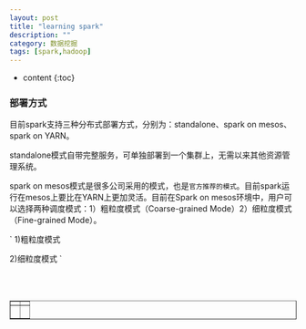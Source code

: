 ```yaml
---
layout: post
title: "learning spark"
description: ""
category: 数据挖掘
tags: [spark,hadoop]
---
```

* content
{:toc}


### 部署方式

目前spark支持三种分布式部署方式，分别为：standalone、spark on mesos、spark on YARN。

standalone模式自带完整服务，可单独部署到一个集群上，无需以来其他资源管理系统。

spark on mesos模式是很多公司采用的模式，也是`官方推荐的模式`。目前spark运行在mesos上要比在YARN上更加灵活。目前在Spark on mesos环境中，用户可以选择两种调度模式：1）粗粒度模式（Coarse-grained Mode）2）细粒度模式（Fine-grained Mode）。

`
1)粗粒度模式


2)细粒度模式
`


<div align="center"><table style="text-align: center; width: 100%;" border="1" cellpadding="1" cellspacing="1">

<tr>
<td><img src=""></td>
<td><img src=""></td>
</tr>

<tr>
<td><p><small><b> </b></small></p></td>
<td><p><small><b> </b></small></p></td>
</tr>

<br><br></table></div>